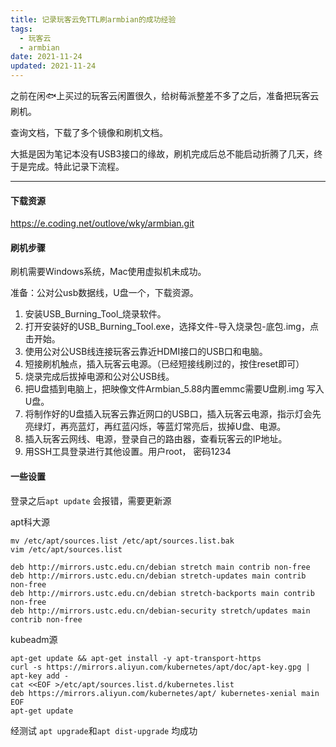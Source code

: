 ```yaml
---
title: 记录玩客云免TTL刷armbian的成功经验
tags:
  - 玩客云
  - armbian
date: 2021-11-24
updated: 2021-11-24
---
```


之前在闲:fish:上买过的玩客云闲置很久，给树莓派整差不多了之后，准备把玩客云刷机。

查询文档，下载了多个镜像和刷机文档。

大抵是因为笔记本没有USB3接口的缘故，刷机完成后总不能启动折腾了几天，终于是完成。特此记录下流程。

----------

#### 下载资源

https://e.coding.net/outlove/wky/armbian.git

#### 刷机步骤

刷机需要Windows系统，Mac使用虚拟机未成功。

准备：公对公usb数据线，U盘一个，下载资源。

1. 安装USB_Burning_Tool_烧录软件。
2. 打开安装好的USB_Burning_Tool.exe，选择文件-导入烧录包-底包.img，点击开始。
3. 使用公对公USB线连接玩客云靠近HDMI接口的USB口和电脑。
4. 短接刷机触点，插入玩客云电源。（已经短接线刷过的，按住reset即可）
5. 烧录完成后拔掉电源和公对公USB线。
6. 把U盘插到电脑上，把映像文件Armbian_5.88内置emmc需要U盘刷.img 写入U盘。
7. 将制作好的U盘插入玩客云靠近网口的USB口，插入玩客云电源，指示灯会先亮绿灯，再亮蓝灯，再红蓝闪烁，等蓝灯常亮后，拔掉U盘、电源。
8. 插入玩客云网线、电源，登录自己的路由器，查看玩客云的IP地址。
10. 用SSH工具登录进行其他设置。用户root， 密码1234

#### 一些设置

登录之后`apt update` 会报错，需要更新源

apt科大源

```
mv /etc/apt/sources.list /etc/apt/sources.list.bak
vim /etc/apt/sources.list

deb http://mirrors.ustc.edu.cn/debian stretch main contrib non-free
deb http://mirrors.ustc.edu.cn/debian stretch-updates main contrib non-free
deb http://mirrors.ustc.edu.cn/debian stretch-backports main contrib non-free
deb http://mirrors.ustc.edu.cn/debian-security stretch/updates main contrib non-free
```

kubeadm源

```
apt-get update && apt-get install -y apt-transport-https
curl -s https://mirrors.aliyun.com/kubernetes/apt/doc/apt-key.gpg | apt-key add -
cat <<EOF >/etc/apt/sources.list.d/kubernetes.list
deb https://mirrors.aliyun.com/kubernetes/apt/ kubernetes-xenial main
EOF
apt-get update
```

经测试  `apt upgrade`和`apt dist-upgrade`  均成功


